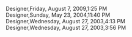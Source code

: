 ﻿Designer,Friday, August 7, 2009,1:25 PM  Designer,Sunday, May 23, 2004,11:40 PM  Designer,Wednesday, August 27, 2003,4:13 PM  Designer,Wednesday, August 27, 2003,3:56 PM